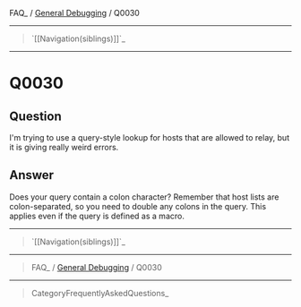 FAQ\_ / [General Debugging](FAQ/General_Debugging) / Q0030

* * * * *

> \`[[Navigation(siblings)]]\`\_

* * * * *

Q0030
=====

Question
--------

I'm trying to use a query-style lookup for hosts that are allowed to
relay, but it is giving really weird errors.

Answer
------

Does your query contain a colon character? Remember that host lists are
colon-separated, so you need to double any colons in the query. This
applies even if the query is defined as a macro.

* * * * *

> \`[[Navigation(siblings)]]\`\_

* * * * *

> FAQ\_ / [General Debugging](FAQ/General_Debugging) / Q0030

* * * * *

> CategoryFrequentlyAskedQuestions\_
